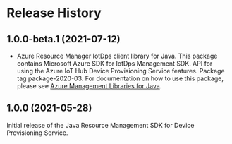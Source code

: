 # Release History

## 1.0.0-beta.1 (2021-07-12)

- Azure Resource Manager IotDps client library for Java. This package contains Microsoft Azure SDK for IotDps Management SDK. API for using the Azure IoT Hub Device Provisioning Service features. Package tag package-2020-03. For documentation on how to use this package, please see [Azure Management Libraries for Java](https://aka.ms/azsdk/java/mgmt).

## 1.0.0 (2021-05-28)

Initial release of the Java Resource Management SDK for Device Provisioning Service.
